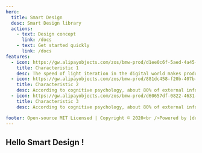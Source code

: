 ```yaml
---
hero:
  title: Smart Design
  desc: Smart Design library
  actions:
    - text: Design concept
      link: /docs
    - text: Get started quickly
      link: /docs
features:
  - icon: https://gw.alipayobjects.com/zos/bmw-prod/d1ee0c6f-5aed-4a45-a507-339a4bfe076c/k7bjsocq_w144_h144.png
    title: Characteristic 1
    desc: The speed of light iteration in the digital world makes products more and more complex, and human consciousness and attention resources are limited. In the face of this design contradiction, the pursuit of "natural" interaction will be the persistent direction of smart design.
  - icon: https://gw.alipayobjects.com/zos/bmw-prod/881dc458-f20b-407b-947a-95104b5ec82b/k79dm8ih_w144_h144.png
    title: Characteristic 2
    desc: According to cognitive psychology, about 80% of external information is obtained through visual channels. The most important visual elements in interface design, including layout, color, illustration, icon, etc., should fully absorb the laws of nature, so as to reduce the user's cognitive cost and bring a real and smooth feeling. In some scenes, timely adding other perception channels such as hearing and touch can create a richer and natural product experience.
  - icon: https://gw.alipayobjects.com/zos/bmw-prod/d60657df-0822-4631-9d7c-e7a869c2f21c/k79dmz3q_w126_h126.png
    title: Characteristic 3
    desc: According to cognitive psychology, about 80% of external information is obtained through visual channels. The most important visual elements in interface design, including layout, color, illustration, icon, etc., should fully absorb the laws of nature, so as to reduce the user's cognitive cost and bring a real and smooth feeling. In some scenarios, timely adding auditory, tactile and other perception channels can create a richer and natural product experience. In the interaction with the system, the designer should fully understand the relationship among users, system roles and task objectives, and organize system functions and services in a scenario. At the same time, it is supplemented by strategies such as behavior analysis, artificial intelligence, sensors and metadata to provide active services to help users make decisions and reduce operations, so as to save users' mental and physical strength and make human-computer interaction more natural.

footer: Open-source MIT Licensed | Copyright © 2020<br />Powered by [dumi](https://d.umijs.org)
---
```


## Hello Smart Design !
